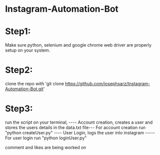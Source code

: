 # Instagram-Automation-Bot

# Step1: 
Make sure python, selenium and google chrome web driver are properly setup on your system.

# Step2:
clone the repo with 'git clone https://github.com/josephsarz/Instagram-Automation-Bot.git'

# Step3:
run the script on your terminal, 
---- Account creation, creates a user and stores the users details in the data.txt file---
For account creation run "python createUser.py" 
---- User Login, logs the user into instagram -----
For user login run "python loginUser.py"


comment and likes are being worked on
